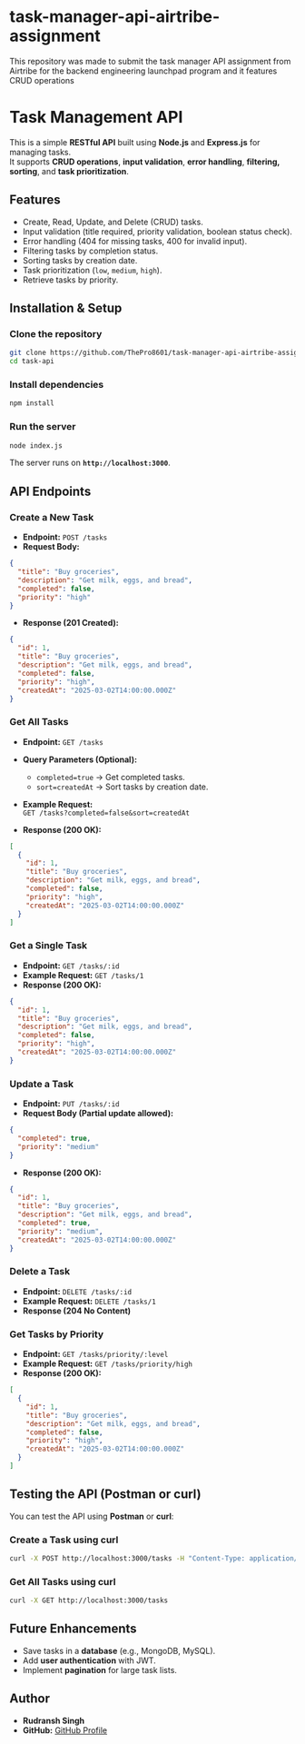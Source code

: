 # task-manager-api-airtribe-assignment
This repository was made to submit the task manager API assignment from Airtribe for the backend engineering launchpad program and it features CRUD operations

# Task Management API

This is a simple **RESTful API** built using **Node.js** and **Express.js** for managing tasks.  
It supports **CRUD operations**, **input validation**, **error handling**, **filtering, sorting**, and **task prioritization**.

## Features
- Create, Read, Update, and Delete (CRUD) tasks.
- Input validation (title required, priority validation, boolean status check).
- Error handling (404 for missing tasks, 400 for invalid input).
- Filtering tasks by completion status.
- Sorting tasks by creation date.
- Task prioritization (`low`, `medium`, `high`).
- Retrieve tasks by priority.

## Installation & Setup

### Clone the repository
```sh
git clone https://github.com/ThePro8601/task-manager-api-airtribe-assignment.git
cd task-api
```

### Install dependencies
```sh
npm install
```

### Run the server
```sh
node index.js
```

The server runs on **`http://localhost:3000`**.

## API Endpoints

### Create a New Task
- **Endpoint:** `POST /tasks`
- **Request Body:**
```json
{
  "title": "Buy groceries",
  "description": "Get milk, eggs, and bread",
  "completed": false,
  "priority": "high"
}
```
- **Response (201 Created):**
```json
{
  "id": 1,
  "title": "Buy groceries",
  "description": "Get milk, eggs, and bread",
  "completed": false,
  "priority": "high",
  "createdAt": "2025-03-02T14:00:00.000Z"
}
```

### Get All Tasks
- **Endpoint:** `GET /tasks`
- **Query Parameters (Optional):**
  - `completed=true` → Get completed tasks.
  - `sort=createdAt` → Sort tasks by creation date.
- **Example Request:**  
  `GET /tasks?completed=false&sort=createdAt`

- **Response (200 OK):**
```json
[
  {
    "id": 1,
    "title": "Buy groceries",
    "description": "Get milk, eggs, and bread",
    "completed": false,
    "priority": "high",
    "createdAt": "2025-03-02T14:00:00.000Z"
  }
]
```

### Get a Single Task
- **Endpoint:** `GET /tasks/:id`
- **Example Request:** `GET /tasks/1`
- **Response (200 OK):**
```json
{
  "id": 1,
  "title": "Buy groceries",
  "description": "Get milk, eggs, and bread",
  "completed": false,
  "priority": "high",
  "createdAt": "2025-03-02T14:00:00.000Z"
}
```

### Update a Task
- **Endpoint:** `PUT /tasks/:id`
- **Request Body (Partial update allowed):**
```json
{
  "completed": true,
  "priority": "medium"
}
```
- **Response (200 OK):**
```json
{
  "id": 1,
  "title": "Buy groceries",
  "description": "Get milk, eggs, and bread",
  "completed": true,
  "priority": "medium",
  "createdAt": "2025-03-02T14:00:00.000Z"
}
```

### Delete a Task
- **Endpoint:** `DELETE /tasks/:id`
- **Example Request:** `DELETE /tasks/1`
- **Response (204 No Content)**

### Get Tasks by Priority
- **Endpoint:** `GET /tasks/priority/:level`
- **Example Request:** `GET /tasks/priority/high`
- **Response (200 OK):**
```json
[
  {
    "id": 1,
    "title": "Buy groceries",
    "description": "Get milk, eggs, and bread",
    "completed": false,
    "priority": "high",
    "createdAt": "2025-03-02T14:00:00.000Z"
  }
]
```

## Testing the API (Postman or curl)
You can test the API using **Postman** or **curl**:

### Create a Task using curl
```sh
curl -X POST http://localhost:3000/tasks -H "Content-Type: application/json" -d '{"title":"Learn Node.js","completed":false,"priority":"medium"}'
```

### Get All Tasks using curl
```sh
curl -X GET http://localhost:3000/tasks
```

## Future Enhancements
- Save tasks in a **database** (e.g., MongoDB, MySQL).
- Add **user authentication** with JWT.
- Implement **pagination** for large task lists.

## Author
- **Rudransh Singh**
- **GitHub:** [GitHub Profile](https://github.com/ThePro8601)
